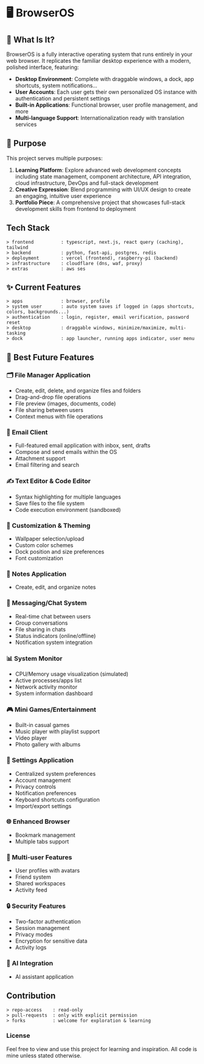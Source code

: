 # 🖥️ **BrowserOS**

## 📖 What Is It?

BrowserOS is a fully interactive operating system that runs entirely in your web browser. It replicates the familiar desktop experience with a modern, polished interface, featuring:

- **Desktop Environment**: Complete with draggable windows, a dock, app shortcuts, system notifications...
- **User Accounts**: Each user gets their own personalized OS instance with authentication and persistent settings
- **Built-in Applications**: Functional browser, user profile management, and more
- **Multi-language Support**: Internationalization ready with translation services

## 🎯 Purpose

This project serves multiple purposes:

1. **Learning Platform**: Explore advanced web development concepts including state management, component architecture, API integration, cloud infrastructure, DevOps and full-stack development
3. **Creative Expression**: Blend programming with UI/UX design to create an engaging, intuitive user experience
5. **Portfolio Piece**: A comprehensive project that showcases full-stack development skills from frontend to deployment

## Tech Stack
```
> frontend          : typescript, next.js, react query (caching), tailwind
> backend           : python, fast-api, postgres, redis
> deployment        : vercel (frontend), raspberry-pi (backend)
> infrastructure    : cloudflare (dns, waf, proxy)
> extras            : aws ses
```

## ✨ Current Features
```
> apps              : browser, profile
> system user       : auto system saves if logged in (apps shortcuts, colors, backgrounds...)
> authentication    : login, register, email verification, password reset
> desktop           : draggable windows, minimize/maximize, multi-tasking
> dock              : app launcher, running apps indicator, user menu
```

## 🚀 Best Future Features

### 🗂️ File Manager Application
- Create, edit, delete, and organize files and folders
- Drag-and-drop file operations
- File preview (images, documents, code)
- File sharing between users
- Context menus with file operations

### 📧 Email Client
- Full-featured email application with inbox, sent, drafts
- Compose and send emails within the OS
- Attachment support
- Email filtering and search

### ✍️ Text Editor & Code Editor
- Syntax highlighting for multiple languages
- Save files to the file system
- Code execution environment (sandboxed)

### 🎨 Customization & Theming
- Wallpaper selection/upload
- Custom color schemes
- Dock position and size preferences
- Font customization

### 📝 Notes Application
- Create, edit, and organize notes

### 💬 Messaging/Chat System
- Real-time chat between users
- Group conversations
- File sharing in chats
- Status indicators (online/offline)
- Notification system integration

### 📊 System Monitor
- CPU/Memory usage visualization (simulated)
- Active processes/apps list
- Network activity monitor
- System information dashboard

### 🎮 Mini Games/Entertainment
- Built-in casual games
- Music player with playlist support
- Video player
- Photo gallery with albums

### 🔧 Settings Application
- Centralized system preferences
- Account management
- Privacy controls
- Notification preferences
- Keyboard shortcuts configuration
- Import/export settings

### 🌐 Enhanced Browser
- Bookmark management
- Multiple tabs support

### 👥 Multi-user Features
- User profiles with avatars
- Friend system
- Shared workspaces
- Activity feed

### 🔒 Security Features
- Two-factor authentication
- Session management
- Privacy modes
- Encryption for sensitive data
- Activity logs

### 🤖 AI Integration
- AI assistant application

## Contribution
```
> repo-access    : read-only
> pull-requests  : only with explicit permission
> forks          : welcome for exploration & learning
```
### License
Feel free to view and use this project for learning and inspiration. All code is mine unless stated otherwise.